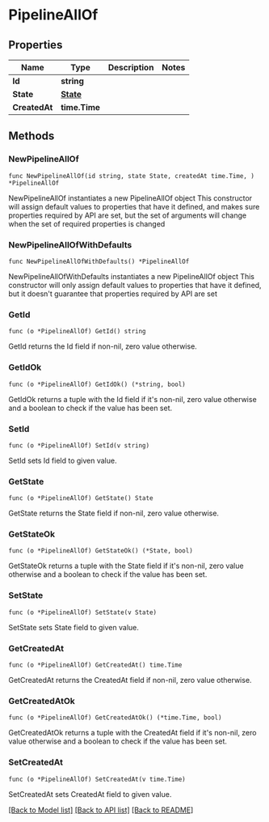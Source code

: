# PipelineAllOf

## Properties

Name | Type | Description | Notes
------------ | ------------- | ------------- | -------------
**Id** | **string** |  | 
**State** | [**State**](State.md) |  | 
**CreatedAt** | **time.Time** |  | 

## Methods

### NewPipelineAllOf

`func NewPipelineAllOf(id string, state State, createdAt time.Time, ) *PipelineAllOf`

NewPipelineAllOf instantiates a new PipelineAllOf object
This constructor will assign default values to properties that have it defined,
and makes sure properties required by API are set, but the set of arguments
will change when the set of required properties is changed

### NewPipelineAllOfWithDefaults

`func NewPipelineAllOfWithDefaults() *PipelineAllOf`

NewPipelineAllOfWithDefaults instantiates a new PipelineAllOf object
This constructor will only assign default values to properties that have it defined,
but it doesn't guarantee that properties required by API are set

### GetId

`func (o *PipelineAllOf) GetId() string`

GetId returns the Id field if non-nil, zero value otherwise.

### GetIdOk

`func (o *PipelineAllOf) GetIdOk() (*string, bool)`

GetIdOk returns a tuple with the Id field if it's non-nil, zero value otherwise
and a boolean to check if the value has been set.

### SetId

`func (o *PipelineAllOf) SetId(v string)`

SetId sets Id field to given value.


### GetState

`func (o *PipelineAllOf) GetState() State`

GetState returns the State field if non-nil, zero value otherwise.

### GetStateOk

`func (o *PipelineAllOf) GetStateOk() (*State, bool)`

GetStateOk returns a tuple with the State field if it's non-nil, zero value otherwise
and a boolean to check if the value has been set.

### SetState

`func (o *PipelineAllOf) SetState(v State)`

SetState sets State field to given value.


### GetCreatedAt

`func (o *PipelineAllOf) GetCreatedAt() time.Time`

GetCreatedAt returns the CreatedAt field if non-nil, zero value otherwise.

### GetCreatedAtOk

`func (o *PipelineAllOf) GetCreatedAtOk() (*time.Time, bool)`

GetCreatedAtOk returns a tuple with the CreatedAt field if it's non-nil, zero value otherwise
and a boolean to check if the value has been set.

### SetCreatedAt

`func (o *PipelineAllOf) SetCreatedAt(v time.Time)`

SetCreatedAt sets CreatedAt field to given value.



[[Back to Model list]](../README.md#documentation-for-models) [[Back to API list]](../README.md#documentation-for-api-endpoints) [[Back to README]](../README.md)


